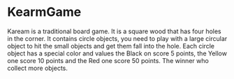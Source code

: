 # KearmGame
Kaream is a traditional board game.
 It is a square wood that has four holes in the corner. 
 It contains circle objects, you need to play with a large circular object 
 to hit the small objects and get them fall into the hole. 
 Each circle object has a special color and values the Black on score 5 points, 
 the Yellow one score 10 points and the Red one score 50 points.
 The winner who collect more objects.
